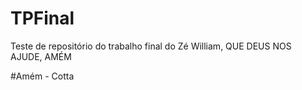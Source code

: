 ﻿# TPFinal
Teste de repositório do trabalho final do Zé William, QUE DEUS NOS AJUDE, AMÉM

#Amém - Cotta
